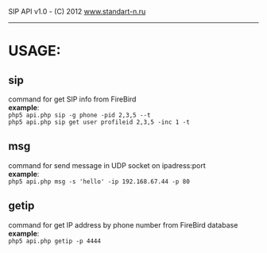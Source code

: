 SIP API v1.0 - (C) 2012 www.standart-n.ru

***

# USAGE: #

## sip
command for get SIP info from FireBird<br/>
**example**:<br/>
`php5 api.php sip -g phone -pid 2,3,5 --t`<br/>
`php5 api.php sip get user profileid 2,3,5 -inc 1 -t`<br/>

## msg
command for send message in UDP socket on ipadress:port<br/>
**example**:<br/>
`php5 api.php msg -s 'hello' -ip 192.168.67.44 -p 80`<br/>

## getip
command for get IP address by phone number from FireBird database<br/>
**example**:<br/>
`php5 api.php getip -p 4444`
